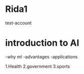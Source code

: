 # Rida1
 test-account

 # introduction to AI 

 -why ml
 -advantages
 -applications

 1.Health
 2.government
 3.sports
 
 

